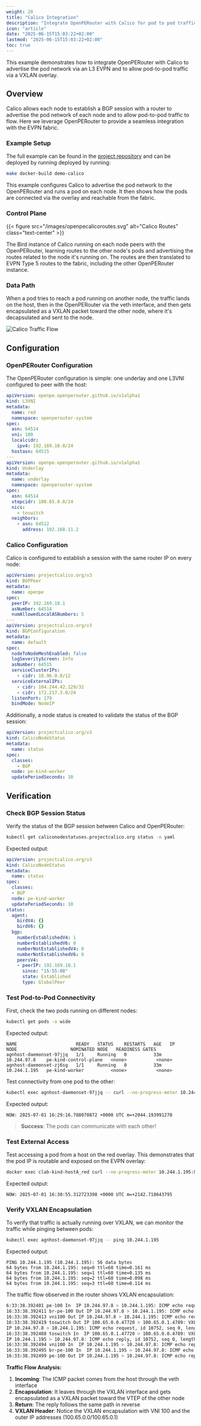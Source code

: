 ```yaml
---
weight: 20
title: "Calico Integration"
description: "Integrate OpenPERouter with Calico for pod to pod traffic via EVPN / VXLAN overlay"
icon: "article"
date: "2025-06-15T15:03:22+02:00"
lastmod: "2025-06-15T15:03:22+02:00"
toc: true
---
```


This example demonstrates how to integrate OpenPERouter with Calico to advertise the pod network via an L3 EVPN and to allow pod-to-pod traffic via a VXLAN overlay.

## Overview

Calico allows each node to establish a BGP session with a router to advertise the pod network of each node and to allow pod-to-pod traffic to flow. Here we leverage OpenPERouter to provide a seamless integration with the EVPN fabric.

### Example Setup

The full example can be found in the [project repository](https://github.com/openperouter/openperouter/examples/calico) and can be deployed by running deployed by running:

```bash
make docker-build demo-calico
```

This example configures Calico to advertise the pod network to the OpenPERouter and runs a pod on each node. It then shows how the pods are connected via the overlay and reachable from the fabric.

### Control Plane

{{< figure src="/images/openpecalicoroutes.svg" alt="Calico Routes" class="text-center" >}}

The Bird instance of Calico running on each node peers with the OpenPERouter, learning routes to the other node's pods and advertising the routes related to the node it's running on. The routes are then translated to EVPN Type 5 routes to the fabric, including the other OpenPERouter instance.

### Data Path

When a pod tries to reach a pod running on another node, the traffic lands on the host, then in the OpenPERouter via the veth interface, and then gets encapsulated as a VXLAN packet toward the other node, where it's decapsulated and sent to the node.

![Calico Traffic Flow](/images/openpecalicotraffic.svg)

## Configuration

### OpenPERouter Configuration

The OpenPERouter configuration is simple: one underlay and one L3VNI configured to peer with the host:

```yaml
apiVersion: openpe.openperouter.github.io/v1alpha1
kind: L3VNI
metadata:
  name: red
  namespace: openperouter-system
spec:
  asn: 64514
  vni: 100
  localcidr:
    ipv4: 192.169.10.0/24
  hostasn: 64515
---
apiVersion: openpe.openperouter.github.io/v1alpha1
kind: Underlay
metadata:
  name: underlay
  namespace: openperouter-system
spec:
  asn: 64514
  vtepcidr: 100.65.0.0/24
  nics:
    - toswitch
  neighbors:
    - asn: 64512
      address: 192.168.11.2
```

### Calico Configuration

Calico is configured to establish a session with the same router IP on every node:

```yaml
apiVersion: projectcalico.org/v3
kind: BGPPeer
metadata:
  name: openpe
spec:
  peerIP: 192.169.10.1
  asNumber: 64514
  numAllowedLocalASNumbers: 5
---
apiVersion: projectcalico.org/v3
kind: BGPConfiguration
metadata:
  name: default
spec:
  nodeToNodeMeshEnabled: false
  logSeverityScreen: Info
  asNumber: 64515
  serviceClusterIPs:
    - cidr: 10.96.0.0/12
  serviceExternalIPs:
    - cidr: 104.244.42.129/32
    - cidr: 172.217.3.0/24
  listenPort: 179
  bindMode: NodeIP
```

Additionally, a node status is created to validate the status of the BGP session:

```yaml
apiVersion: projectcalico.org/v3
kind: CalicoNodeStatus
metadata:
  name: status
spec:
  classes:
    - BGP
  node: pe-kind-worker
  updatePeriodSeconds: 10
```

## Verification

### Check BGP Session Status

Verify the status of the BGP session between Calico and OpenPERouter:

```bash
kubectl get caliconodestatuses.projectcalico.org status -o yaml
```

Expected output:

```yaml
apiVersion: projectcalico.org/v3
kind: CalicoNodeStatus
metadata:
  name: status
spec:
  classes:
  - BGP
  node: pe-kind-worker
  updatePeriodSeconds: 10
status:
  agent:
    birdV4: {}
    birdV6: {}
  bgp:
    numberEstablishedV4: 1
    numberEstablishedV6: 0
    numberNotEstablishedV4: 0
    numberNotEstablishedV6: 0
    peersV4:
    - peerIP: 192.169.10.1
      since: "15:55:08"
      state: Established
      type: GlobalPeer
```

### Test Pod-to-Pod Connectivity

First, check the two pods running on different nodes:

```bash
kubectl get pods -o wide
```

Expected output:
```
NAME                      READY   STATUS    RESTARTS   AGE   IP             NODE                    NOMINATED NODE   READINESS GATES
agnhost-daemonset-97jjq   1/1     Running   0          33m   10.244.97.8    pe-kind-control-plane   <none>           <none>
agnhost-daemonset-zj6sg   1/1     Running   0          33m   10.244.1.195   pe-kind-worker          <none>           <none>
```

Test connectivity from one pod to the other:

```bash
kubectl exec agnhost-daemonset-97jjq -- curl --no-progress-meter 10.244.1.195:8090
```

Expected output:
```
NOW: 2025-07-01 16:29:16.788070872 +0000 UTC m=+2044.193991270
```

> **Success**: The pods can communicate with each other!

### Test External Access

Test accessing a pod from a host on the red overlay. This demonstrates that the pod IP is routable and exposed on the EVPN overlay:

```bash
docker exec clab-kind-hostA_red curl --no-progress-meter 10.244.1.195:8090
```

Expected output:
```
NOW: 2025-07-01 16:30:55.312723398 +0000 UTC m=+2142.718643795
```

### Verify VXLAN Encapsulation

To verify that traffic is actually running over VXLAN, we can monitor the traffic while pinging between pods:

```bash
kubectl exec agnhost-daemonset-97jjq -- ping 10.244.1.195
```

Expected output:
```
PING 10.244.1.195 (10.244.1.195): 56 data bytes
64 bytes from 10.244.1.195: seq=0 ttl=60 time=0.161 ms
64 bytes from 10.244.1.195: seq=1 ttl=60 time=0.135 ms
64 bytes from 10.244.1.195: seq=2 ttl=60 time=0.098 ms
64 bytes from 10.244.1.195: seq=3 ttl=60 time=0.114 ms
```

The traffic flow observed in the router shows VXLAN encapsulation:

```bash
6:33:38.392401 pe-100 In  IP 10.244.97.8 > 10.244.1.195: ICMP echo request, id 10752, seq 0, length 64
16:33:38.392411 br-pe-100 Out IP 10.244.97.8 > 10.244.1.195: ICMP echo request, id 10752, seq 0, length 64
16:33:38.392413 vni100 Out IP 10.244.97.8 > 10.244.1.195: ICMP echo request, id 10752, seq 0, length 64
16:33:38.392419 toswitch Out IP 100.65.0.0.47720 > 100.65.0.1.4789: VXLAN, flags [I] (0x08), vni 100
IP 10.244.97.8 > 10.244.1.195: ICMP echo request, id 10752, seq 0, length 64
16:33:38.392488 toswitch In  IP 100.65.0.1.47720 > 100.65.0.0.4789: VXLAN, flags [I] (0x08), vni 100
IP 10.244.1.195 > 10.244.97.8: ICMP echo reply, id 10752, seq 0, length 64
16:33:38.392494 vni100 In  IP 10.244.1.195 > 10.244.97.8: ICMP echo reply, id 10752, seq 0, length 64
16:33:38.392495 br-pe-100 In  IP 10.244.1.195 > 10.244.97.8: ICMP echo reply, id 10752, seq 0, length 64
16:33:38.392499 pe-100 Out IP 10.244.1.195 > 10.244.97.8: ICMP echo reply, id 10752, seq 0, length 64
```

**Traffic Flow Analysis:**

1. **Incoming**: The ICMP packet comes from the host through the veth interface
2. **Encapsulation**: It leaves through the VXLAN interface and gets encapsulated as a VXLAN packet toward the VTEP of the other node
3. **Return**: The reply follows the same path in reverse
4. **VXLAN Header**: Notice the VXLAN encapsulation with VNI 100 and the outer IP addresses (100.65.0.0/100.65.0.1)
